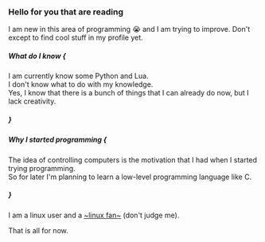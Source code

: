### Hello for you that are reading

I am new in this area of programming 😭️ and I am trying to improve. Don't except to find cool stuff in my profile yet.


##### What do I know {
I am currently know some Python and Lua.  
I don't know what to do with my knowledge.  
Yes, I know that there is a bunch of things that I can already do now, but I lack creativity.
##### }


##### Why I started programming {
The idea of controlling computers is the motivation that I had when I started trying programming.  
So for later I'm planning to learn a low-level programming language like C.
##### }


I am a linux user and a [~linux fan~](https://iepe-iaguara.github.io/hyperlinks/index.html) (don't judge me).

That is all for now.
